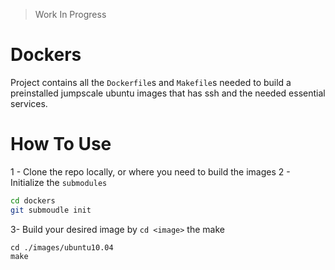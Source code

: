 > Work In Progress

# Dockers
Project contains all the `Dockerfile`s and `Makefile`s needed to build a preinstalled jumpscale ubuntu images that
has ssh and the needed essential services.

# How To Use
1 - Clone the repo locally, or where you need to build the images
2 - Initialize the `submodules`
```bash
cd dockers
git submoudle init
```
3- Build your desired image by `cd <image>` the make
```base
cd ./images/ubuntu10.04
make
```
